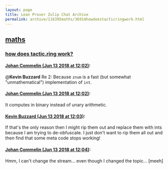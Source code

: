 ```yaml
---
layout: page
title: Lean Prover Zulip Chat Archive 
permalink: archive/116395maths/36914howdoestacticringwork.html
---
```


## [maths](index.html)
### [how does tactic.ring work?](36914howdoestacticringwork.html)

#### [Johan Commelin (Jun 13 2018 at 12:02)](https://leanprover.zulipchat.com/#narrow/stream/116395-maths/topic/how%20does%20tactic.ring%20work%3F/near/128000315):
@**Kevin Buzzard** Re 2: Because `znum` is a fast (but somewhat "unmathematical") implementation of `int`.

#### [Johan Commelin (Jun 13 2018 at 12:02)](https://leanprover.zulipchat.com/#narrow/stream/116395-maths/topic/how%20does%20tactic.ring%20work%3F/near/128000321):
It computes in binary instead of unary arithmetic.

#### [Kevin Buzzard (Jun 13 2018 at 12:03)](https://leanprover.zulipchat.com/#narrow/stream/116395-maths/topic/how%20does%20tactic.ring%20work%3F/near/128000345):
If that's the only reason then I might rip them out and replace them with ints because I am trying to de-obfuscate. I just don't want to rip them all out and then find that some meta code stops working!

#### [Johan Commelin (Jun 13 2018 at 12:04)](https://leanprover.zulipchat.com/#narrow/stream/116395-maths/topic/how%20does%20tactic.ring%20work%3F/near/128000410):
Hmm, I can't change the stream... even though I changed the topic... [meeh]

